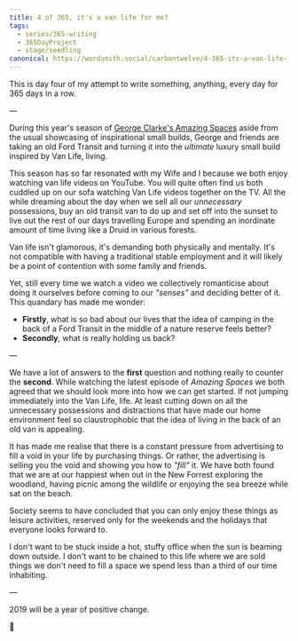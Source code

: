 ```yaml
---
title: 4 of 365, it's a van life for me?
tags:
  - series/365-writing
  - 365DayProject
  - stage/seedling
canonical: https://wordsmith.social/carbontwelve/4-365-its-a-van-life-for-me
---
```



This is day four of my attempt to write something, anything, every day for 365 days in a row.

—

During this year's season of [George Clarke's Amazing Spaces](https://www.channel4.com/programmes/george-clarkes-amazing-spaces/episode-guide/series-8) aside from the usual showcasing of inspirational small builds, George and friends are taking an old Ford Transit and turning it into the _ultimate_ luxury small build inspired by Van Life, living.

This season has so far resonated with my Wife and I because we both enjoy watching van life videos on YouTube. You will quite often find us both cuddled up on our sofa watching Van Life videos together on the TV. All the while dreaming about the day when we sell all our _unnecessary_ possessions, buy an old transit van to do up and set off into the sunset to live out the rest of our days travelling Europe and spending an inordinate amount of time living like a Druid in various forests.

Van life isn't glamorous, it's demanding both physically and mentally. It's not compatible with having a traditional stable employment and it will likely be a point of contention with some family and friends.

Yet, still every time we watch a video we collectively romanticise about doing it ourselves before coming to our _"senses"_ and deciding better of it. This quandary has made me wonder:

* **Firstly**, what is so bad about our lives that the idea of camping in the back of a Ford Transit in the middle of a nature reserve feels better?
* **Secondly**, what is really holding us back?

—

We have a lot of answers to the **first** question and nothing really to counter the **second**. While watching the latest episode of _Amazing Spaces_ we both agreed that we should look more into how we can get started. If not jumping immediately into the Van Life, life. At least cutting down on all the unnecessary possessions and distractions that have made our home environment feel so claustrophobic that the idea of living in the back of an old van is appealing.

It has made me realise that there is a constant pressure from advertising to fill a void in your life by purchasing things. Or rather, the advertising is selling you the void and showing you how to _"fill"_ it. We have both found that we are at our happiest when out in the New Forrest exploring the woodland, having picnic among the wildlife or enjoying the sea breeze while sat on the beach.

Society seems to have concluded that you can only enjoy these things as leisure activities, reserved only for the weekends and the holidays that everyone looks forward to.

I don't want to be stuck inside a hot, stuffy office when the sun is beaming down outside. I don't want to be chained to this life where we are sold things we don't need to fill a space we spend less than a third of our time inhabiting.

—

2019 will be a year of positive change.

🌻
